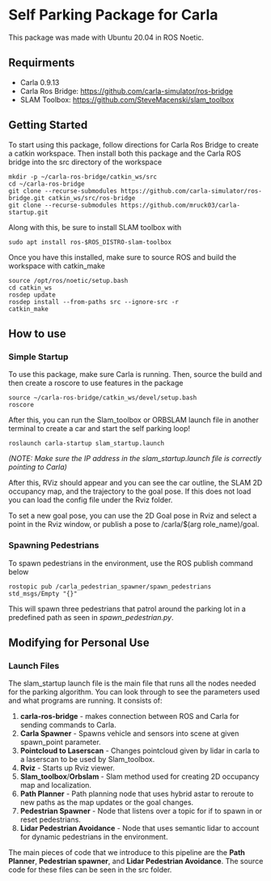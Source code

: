 # Self Parking Package for Carla

This package was made with Ubuntu 20.04 in ROS Noetic. 

## Requirments
 - Carla 0.9.13
 - Carla Ros Bridge: https://github.com/carla-simulator/ros-bridge
 - SLAM Toolbox: https://github.com/SteveMacenski/slam_toolbox

## Getting Started

To start using this package, follow directions for Carla Ros Bridge to create a catkin workspace. Then install both this package and the Carla ROS bridge into the src directory of the workspace
```
mkdir -p ~/carla-ros-bridge/catkin_ws/src
cd ~/carla-ros-bridge
git clone --recurse-submodules https://github.com/carla-simulator/ros-bridge.git catkin_ws/src/ros-bridge
git clone --recurse-submodules https://github.com/mruck03/carla-startup.git
```


Along with this, be sure to install SLAM toolbox with
```
sudo apt install ros-$ROS_DISTRO-slam-toolbox
```

Once you have this installed, make sure to source ROS and build the workspace with catkin_make

```
source /opt/ros/noetic/setup.bash
cd catkin_ws
rosdep update
rosdep install --from-paths src --ignore-src -r
catkin_make
```

## How to use

### Simple Startup
To use this package, make sure Carla is running. Then, source the build and then create a roscore to use features in the package
```
source ~/carla-ros-bridge/catkin_ws/devel/setup.bash
roscore
```
After this, you can run the Slam_toolbox or ORBSLAM launch file in another terminal to create a car and start the self parking loop!
```
roslaunch carla-startup slam_startup.launch
```
_(NOTE: Make sure the IP address in the slam_startup.launch file is correctly pointing to Carla)_

After this, RViz should appear and you can see the car outline, the SLAM 2D occupancy map, and the trajectory to the goal pose. If this does not load you can load the config file under the Rviz folder.

To set a new goal pose, you can use the 2D Goal pose in Rviz and select a point in the Rviz window, or publish a pose to /carla/$(arg role_name)/goal.

### Spawning Pedestrians
To spawn pedestrians in the environment, use the ROS publish command below
```
rostopic pub /carla_pedestrian_spawner/spawn_pedestrians std_msgs/Empty "{}"
```
This will spawn three pedestrians that patrol around the parking lot in a predefined path as seen in _spawn_pedestrian.py_.

## Modifying for Personal Use

### Launch Files
The slam_startup launch file is the main file that runs all the nodes needed for the parking algorithm. You can look through to see the parameters used and what programs are running. It consists of:
1. **carla-ros-bridge** - makes connection between ROS and Carla for sending commands to Carla.
2. **Carla Spawner** - Spawns vehicle and sensors into scene at given spawn_point parameter.
3. **Pointcloud to Laserscan** - Changes pointcloud given by lidar in carla to a laserscan to be used by Slam_toolbox.
4. **Rviz** - Starts up Rviz viewer.
5. **Slam_toolbox**/**Orbslam** - Slam method used for creating 2D occupancy map and localization.
6. **Path Planner** - Path planning node that uses hybrid astar to reroute to new paths as the map updates or the goal changes.
7. **Pedestrian Spawner** - Node that listens over a topic for if to spawn in or reset pedestrians.
8. **Lidar Pedestrian Avoidance** - Node that uses semantic lidar to account for dynamic pedestrians in the environment.

The main pieces of code that we introduce to this pipeline are the **Path Planner**, **Pedestrian spawner**, and **Lidar Pedestrian Avoidance**. The source code for these files can be seen in the src folder.

